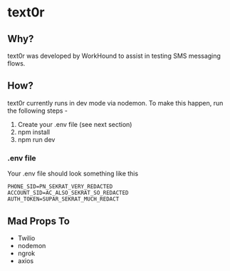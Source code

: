 # text0r

## Why?

text0r was developed by WorkHound to assist in testing SMS messaging flows.

## How?

text0r currently runs in dev mode via nodemon.  To make this happen, run the following steps -

1) Create your .env file (see next section)
2) npm install
3) npm run dev

### .env file

Your .env file should look something like this

```
PHONE_SID=PN_SEKRAT_VERY_REDACTED
ACCOUNT_SID=AC_ALSO_SEKRAT_SO_REDACTED
AUTH_TOKEN=SUPAR_SEKRAT_MUCH_REDACT
```

## Mad Props To

* Twilio
* nodemon
* ngrok
* axios


